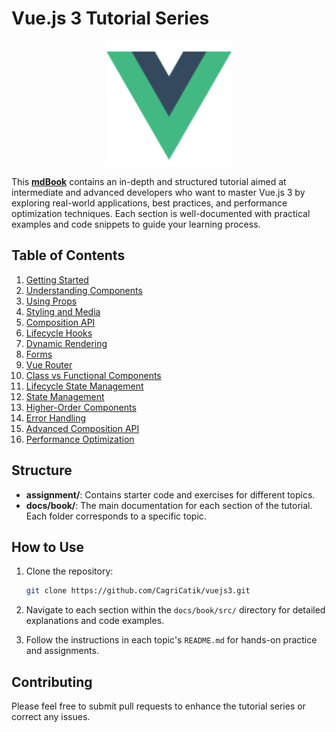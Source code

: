 # Vue.js 3 Tutorial Series

<div style="text-align: center;">
  <img src="./image/vuejs.svg" alt="Vue.js Logo" width="200" height="200">
</div>

This [**mdBook**](https://cagricatik.github.io/vuejs3/) contains an in-depth and structured tutorial aimed at intermediate and advanced developers who want to master Vue.js 3 by exploring real-world applications, best practices, and performance optimization techniques. Each section is well-documented with practical examples and code snippets to guide your learning process.

## Table of Contents

1. [Getting Started](docs/book/src/01_getting-started)
2. [Understanding Components](docs/book/src/02_understanding-components)
3. [Using Props](docs/book/src/03_using-props)
4. [Styling and Media](docs/book/src/04_styling-media)
5. [Composition API](docs/book/src/05_composition-api)
6. [Lifecycle Hooks](docs/book/src/06_lifecycle-hooks)
7. [Dynamic Rendering](docs/book/src/07_dynamic-rendering)
8. [Forms](docs/book/src/08_forms)
9. [Vue Router](docs/book/src/09_vue-router)
10. [Class vs Functional Components](docs/book/src/10_class-vs-functional)
11. [Lifecycle State Management](docs/book/src/11_lifecycle-state-management)
12. [State Management](docs/book/src/12_state-management)
13. [Higher-Order Components](docs/book/src/13_higher-order-components)
14. [Error Handling](docs/book/src/14_error-handling)
15. [Advanced Composition API](docs/book/src/15_advanced-composition-api)
16. [Performance Optimization](docs/book/src/16_performance-optimization)

## Structure

- **assignment/**: Contains starter code and exercises for different topics.
- **docs/book/**: The main documentation for each section of the tutorial. Each folder corresponds to a specific topic.

## How to Use

1. Clone the repository:

   ```bash
   git clone https://github.com/CagriCatik/vuejs3.git
   ```

2. Navigate to each section within the `docs/book/src/` directory for detailed explanations and code examples.
3. Follow the instructions in each topic's `README.md` for hands-on practice and assignments.

## Contributing

Please feel free to submit pull requests to enhance the tutorial series or correct any issues.
